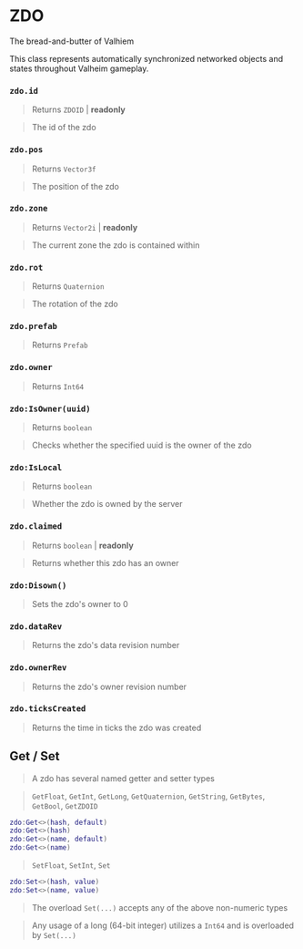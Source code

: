 # ZDO

The bread-and-butter of Valhiem

This class represents automatically synchronized networked objects 
and states throughout Valheim gameplay. 

### `zdo.id`
  > Returns `ZDOID` | **readonly**
  
  > The id of the zdo
  
### `zdo.pos`
  > Returns `Vector3f`
  
  > The position of the zdo
  
### `zdo.zone`
  > Returns `Vector2i` | **readonly**
  
  > The current zone the zdo is contained within
  
### `zdo.rot` 
  > Returns `Quaternion`
  
  > The rotation of the zdo
  
### `zdo.prefab`
  > Returns `Prefab`
  
### `zdo.owner`
  > Returns `Int64`
  
### `zdo:IsOwner(uuid)`
  > Returns `boolean`
  
  > Checks whether the specified uuid is the owner of the zdo
  
### `zdo:IsLocal`
  > Returns `boolean`
  
  > Whether the zdo is owned by the server
    
### `zdo.claimed`
  > Returns `boolean` | **readonly**
  
  > Returns whether this zdo has an owner
  
### `zdo:Disown()`
  > Sets the zdo's owner to 0
  
### `zdo.dataRev`
  > Returns the zdo's data revision number
  
### `zdo.ownerRev`
  > Returns the zdo's owner revision number
  
### `zdo.ticksCreated`
  > Returns the time in ticks the zdo was created
  
## Get / Set

  > A zdo has several named getter and setter types
  
  > `GetFloat`, `GetInt`, `GetLong`, `GetQuaternion`, `GetString`, 
  `GetBytes`, `GetBool`, `GetZDOID`
  ```lua
  zdo:Get<>(hash, default)
  zdo:Get<>(hash)
  zdo:Get<>(name, default)
  zdo:Get<>(name)
  ```
  
  > `SetFloat`, `SetInt`, `Set`
  ```lua
  zdo:Set<>(hash, value)
  zdo:Set<>(name, value)  
  ```
  
  > The overload `Set(...)` accepts any of the above non-numeric types

  > Any usage of a long (64-bit integer) utilizes a `Int64` and is overloaded
    by `Set(...)`